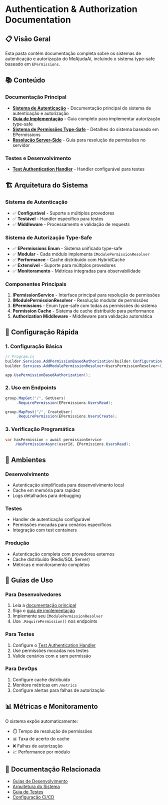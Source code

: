 # Authentication & Authorization Documentation

## 📋 Visão Geral

Esta pasta contém documentação completa sobre os sistemas de autenticação e autorização do MeAjudaAi, incluindo o sistema type-safe baseado em `EPermissions`.

## 📚 Conteúdo

### Documentação Principal
- **[Sistema de Autenticação](../authentication.md)** - Documentação principal do sistema de autenticação e autorização
- **[Guia de Implementação](./authorization_system_implementation.md)** - Guia completo para implementar autorização type-safe
- **[Sistema de Permissões Type-Safe](./type_safe_permissions_system.md)** - Detalhes do sistema baseado em EPermissions
- **[Resolução Server-Side](./server_side_permission_resolution_guide.md)** - Guia para resolução de permissões no servidor

### Testes e Desenvolvimento
- **[Test Authentication Handler](../testing/test_authentication_handler.md)** - Handler configurável para testes

## 🏗️ Arquitetura do Sistema

### Sistema de Autenticação
- ✅ **Configurável** - Suporte a múltiplos provedores
- ✅ **Testável** - Handler específico para testes
- ✅ **Middleware** - Processamento e validação de requests

### Sistema de Autorização Type-Safe
- ✅ **EPermissions Enum** - Sistema unificado type-safe
- ✅ **Modular** - Cada módulo implementa `IModulePermissionResolver`
- ✅ **Performance** - Cache distribuído com HybridCache
- ✅ **Extensível** - Suporte para múltiplos provedores
- ✅ **Monitoramento** - Métricas integradas para observabilidade

### Componentes Principais

1. **IPermissionService** - Interface principal para resolução de permissões
2. **IModulePermissionResolver** - Resolução modular de permissões
3. **EPermissions** - Enum type-safe com todas as permissões do sistema
4. **Permission Cache** - Sistema de cache distribuído para performance
5. **Authorization Middleware** - Middleware para validação automática

## 🚀 Configuração Rápida

### 1. Configuração Básica
```csharp
// Program.cs
builder.Services.AddPermissionBasedAuthorization(builder.Configuration);
builder.Services.AddModulePermissionResolver<UsersPermissionResolver>();

app.UsePermissionBasedAuthorization();
```

### 2. Uso em Endpoints
```csharp
group.MapGet("/", GetUsers)
     .RequirePermission(EPermissions.UsersRead);

group.MapPost("/", CreateUser)
     .RequirePermission(EPermissions.UsersCreate);
```

### 3. Verificação Programática
```csharp
var hasPermission = await permissionService
    .HasPermissionAsync(userId, EPermissions.UsersRead);
```

## 🔧 Ambientes

### Desenvolvimento
- Autenticação simplificada para desenvolvimento local
- Cache em memória para rapidez
- Logs detalhados para debugging

### Testes
- Handler de autenticação configurável
- Permissões mocadas para cenários específicos
- Integração com test containers

### Produção
- Autenticação completa com provedores externos
- Cache distribuído (Redis/SQL Server)
- Métricas e monitoramento completos

## 📖 Guias de Uso

### Para Desenvolvedores
1. Leia a [documentação principal](../authentication.md)
2. Siga o [guia de implementação](./authorization_system_implementation.md)
3. Implemente seu `IModulePermissionResolver`
4. Use `.RequirePermission()` nos endpoints

### Para Testes
1. Configure o [Test Authentication Handler](../testing/test_authentication_handler.md)
2. Use permissões mocadas nos testes
3. Valide cenários com e sem permissão

### Para DevOps
1. Configure cache distribuído
2. Monitore métricas em `/metrics`
3. Configure alertas para falhas de autorização

## 📊 Métricas e Monitoramento

O sistema expõe automaticamente:
- ⏱️ Tempo de resolução de permissões
- 📊 Taxa de acerto do cache
- ❌ Falhas de autorização
- 📈 Performance por módulo

## 🔗 Documentação Relacionada

- [Guias de Desenvolvimento](../development-guidelines.md)
- [Arquitetura do Sistema](../architecture.md)
- [Guia de Testes](../testing/)
- [Configuração CI/CD](../ci_cd.md)